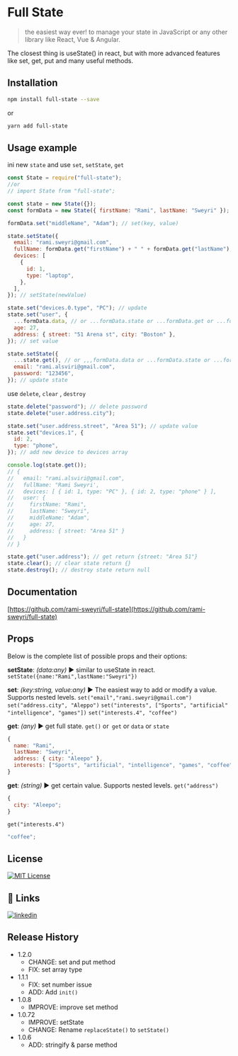 # Full State

> the easiest way ever! to manage your state in JavaScript or any other library like React, Vue & Angular.

The closest thing is useState() in react, but with more advanced features like set, get, put and many useful methods.

## Installation

```sh
npm install full-state --save
```

or

```sh
yarn add full-state
```

## Usage example

ini new `state` and use `set`, `setState`, `get`

```jsx
const State = require("full-state");
//or
// import State from "full-state";

const state = new State({});
const formData = new State({ firstName: "Rami", lastName: "Sweyri" });

formData.set("middleName", "Adam"); // set(key, value)

state.setState({
  email: "rami.sweyri@gmail.com",
  fullName: formData.get("firstName") + " " + formData.get("lastName"),
  devices: [
    {
      id: 1,
      type: "laptop",
    },
  ],
}); // setState(newValue)

state.set("devices.0.type", "PC"); // update
state.set("user", {
  ...formData.data, // or ...formData.state or ...formData.get or ...formData.get()
  age: 27,
  address: { street: "51 Arena st", city: "Boston" },
}); // set value

state.setState({
  ...state.get(), // or ,,,formData.data or ...formData.state or ...formData.get or ...formData.get()
  email: "rami.alsviri@gmail.com",
  password: "123456",
}); // update state
```

use `delete`, `clear` , `destroy`

```jsx
state.delete("password"); // delete password
state.delete("user.address.city");

state.set("user.address.street", "Area 51"); // update value
state.set("devices.1", {
  id: 2,
  type: "phone",
}); // add new device to devices array

console.log(state.get());
// {
//   email: "rami.alsviri@gmail.com",
//   fullName: "Rami Sweyri',
//   devices: [ { id: 1, type: "PC" }, { id: 2, type: "phone" } ],
//   user: {
//     firstName: "Rami",
//     lastName: "Sweyri",
//     middleName: "Adam",
//     age: 27,
//     address: { street: "Area 51" }
//   }
// }

state.get("user.address"); // get return {street: "Area 51"}
state.clear(); // clear state return {}
state.destroy(); // destroy state return null
```

## Documentation

[https://github.com/rami-sweyri/full-state](https://github.com/rami-sweyri/full-state)

## Props

Below is the complete list of possible props and their options:

**setState**: _(data:any)_ ▶︎ similar to useState in react.
`setState({name:"Rami",lastName:"Sweyri"})`

**set**: _(key:string, value:any)_ ▶ The easiest way to add or modify a value. Supports nested levels.
︎`set("email","rami.sweyri@gmail.com")`
`set("address.city", "Aleppo")`
`set("interests", ["Sports", "artificial" "intelligence", "games"])`
`set("interests.4", "coffee")`

**get**: _(any)_ ▶︎ get full state.
`get()` or` get` or `data` or `state`

```jsx
{
  name: "Rami",
  lastName: "Sweyri",
  address: { city: "Aleepo" },
  interests: ["Sports", "artificial", "intelligence", "games", "coffee"],
}
```

**get**: _(string)_ ▶︎ get certain value. Supports nested levels.
`get("address")`

```jsx
{
  city: "Aleepo";
}
```

`get("interests.4")`

```jsx
"coffee";
```

## License

[![MIT License](https://img.shields.io/badge/License-MIT-green.svg)](https://choosealicense.com/licenses/mit/)

## 🔗 Links

[![linkedin](https://img.shields.io/badge/linkedin-0A66C2?style=for-the-badge&logo=linkedin&logoColor=white)](https://www.linkedin.com/in/rami-sweyri/)

## Release History

- 1.2.0
  - CHANGE: set and put method
  - FIX: set array type
- 1.1.1
  - FIX: set number issue
  - ADD: Add `init()`
- 1.0.8
  - IMPROVE: improve set method
- 1.0.72
  - IMPROVE: setState
  - CHANGE: Rename `replaceState()` to `setState()`
- 1.0.6
  - ADD: stringify & parse method
